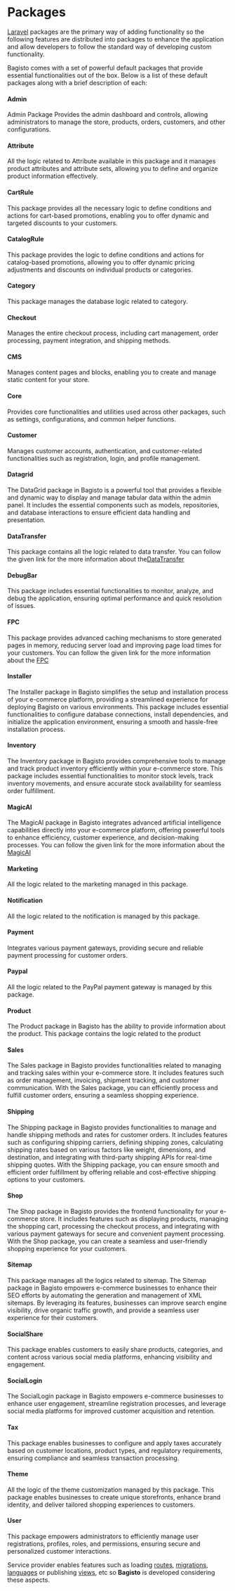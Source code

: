 # Packages
[Laravel](https://laravel.com) packages are the primary way of adding functionality so the following features are distributed into packages to enhance the application and allow developers to follow the standard way of developing custom functionality.

Bagisto comes with a set of powerful default packages that provide essential functionalities out of the box. Below is a list of these default packages along with a brief description of each:

#### Admin

Admin Package Provides the admin dashboard and controls, allowing administrators to manage the store, products, orders, customers, and other configurations.

#### Attribute

All the logic related to Attribute available in this package and it manages product attributes and attribute sets, allowing you to define and organize product information effectively.

#### CartRule

This package provides all the necessary logic to define conditions and actions for cart-based promotions, enabling you to offer dynamic and targeted discounts to your customers.

#### CatalogRule

This package provides the logic to define conditions and actions for catalog-based promotions, allowing you to offer dynamic pricing adjustments and discounts on individual products or categories.

#### Category

This package manages the database logic related to category.

#### Checkout

Manages the entire checkout process, including cart management, order processing, payment integration, and shipping methods.

#### CMS

Manages content pages and blocks, enabling you to create and manage static content for your store.

#### Core

Provides core functionalities and utilities used across other packages, such as settings, configurations, and common helper functions.

#### Customer

Manages customer accounts, authentication, and customer-related functionalities such as registration, login, and profile management.

#### Datagrid

The DataGrid package in Bagisto is a powerful tool that provides a flexible and dynamic way to display and manage tabular data within the admin panel. It includes the essential components such as models, repositories, and database interactions to ensure efficient data handling and presentation.

#### DataTransfer

This package contains all the logic related to data transfer. You can follow the given link for the more information about the[DataTransfer](https://bagisto.com/en/how-to-bulk-import-products-in-bagisto-2-1-0/)

#### DebugBar

This package includes essential functionalities to monitor, analyze, and debug the application, ensuring optimal performance and quick resolution of issues.

#### FPC

This package provides advanced caching mechanisms to store generated pages in memory, reducing server load and improving page load times for your customers. You can follow the given link for the more information about the [FPC](https://bagisto.com/en/optimizing-bagisto-e-commerce-a-deep-dive-into-full-page-cache-implementation/)

#### Installer

The Installer package in Bagisto simplifies the setup and installation process of your e-commerce platform, providing a streamlined experience for deploying Bagisto on various environments. This package includes essential functionalities to configure database connections, install dependencies, and initialize the application environment, ensuring a smooth and hassle-free installation process.

#### Inventory 

The Inventory package in Bagisto provides comprehensive tools to manage and track product inventory efficiently within your e-commerce store. This package includes essential functionalities to monitor stock levels, track inventory movements, and ensure accurate stock availability for seamless order fulfillment.

#### MagicAI 

The MagicAI package in Bagisto integrates advanced artificial intelligence capabilities directly into your e-commerce platform, offering powerful tools to enhance efficiency, customer experience, and decision-making processes. You can follow the given link for the more information about the [MagicAI](https://bagisto.com/en/laravel-bagisto-2-1-0-ai-features/)

#### Marketing 

All the logic related to the marketing managed in this package.

#### Notification

All the logic related to the notification is managed by this package.

#### Payment

Integrates various payment gateways, providing secure and reliable payment processing for customer orders.

#### Paypal 

All the logic related to the PayPal payment gateway is managed by this package.

#### Product

The Product package in Bagisto has the ability to provide information about the product. This package contains the logic related to the product

#### Sales

The Sales package in Bagisto provides functionalities related to managing and tracking sales within your e-commerce store. It includes features such as order management, invoicing, shipment tracking, and customer communication. With the Sales package, you can efficiently process and fulfill customer orders, ensuring a seamless shopping experience.

#### Shipping

The Shipping package in Bagisto provides functionalities to manage and handle shipping methods and rates for customer orders. It includes features such as configuring shipping carriers, defining shipping zones, calculating shipping rates based on various factors like weight, dimensions, and destination, and integrating with third-party shipping APIs for real-time shipping quotes. With the Shipping package, you can ensure smooth and efficient order fulfillment by offering reliable and cost-effective shipping options to your customers.

#### Shop

The Shop package in Bagisto provides the frontend functionality for your e-commerce store. It includes features such as displaying products, managing the shopping cart, processing the checkout process, and integrating with various payment gateways for secure and convenient payment processing. With the Shop package, you can create a seamless and user-friendly shopping experience for your customers.

#### Sitemap

This package manages all the logics related to sitemap. The Sitemap package in Bagisto empowers e-commerce businesses to enhance their SEO efforts by automating the generation and management of XML sitemaps. By leveraging its features, businesses can improve search engine visibility, drive organic traffic growth, and provide a seamless user experience for their customers.

#### SocialShare

 This package enables customers to easily share products, categories, and content across various social media platforms, enhancing visibility and engagement.

#### SocialLogin

The SocialLogin package in Bagisto empowers e-commerce businesses to enhance user engagement, streamline registration processes, and leverage social media platforms for improved customer acquisition and retention.

#### Tax

This package enables businesses to configure and apply taxes accurately based on customer locations, product types, and regulatory requirements, ensuring compliance and seamless transaction processing.

#### Theme 

All the logic of the theme customization managed by this package. This package enables businesses to create unique storefronts, enhance brand identity, and deliver tailored shopping experiences to customers.

#### User

This package empowers administrators to efficiently manage user registrations, profiles, roles, and permissions, ensuring secure and personalized customer interactions.

Service provider enables features such as loading [routes](/2.x/packages/routes.html), [migrations](/2.x/packages/create-migrations.html), [languages](/2.x/packages/localization.html) or publishing [views](/2.x/packages/views.html), etc so **Bagisto** is developed considering these aspects.
